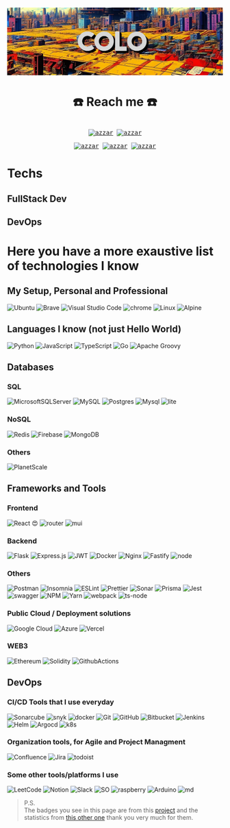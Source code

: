 
![Top](./githome.jpg)


<h1 align="center">☎️ Reach me  ☎️</h1>
<div>
  <samp>
    <p align="center">
      <br/>
      <a href="https://www.linkedin.com/in/giovanni-colonni-717a68173/" target="blank"><img align="center"
         src="https://img.shields.io/badge/linkedin-%231DA1F2.svg?style=for-the-badge&logo=linkedin&logoColor=white"
         alt="azzar" height="30"/></a>
      <a href="mailto:giovacolo97@gmail.com" target="blank"><img align="center"
         src="https://img.shields.io/badge/gmail-EA4335.svg?style=for-the-badge&logo=gmail&logoColor=white"
         alt="azzar" height="30"/></a>
    </p>
  <p align="center">
      <a href="https://wa.me/+393314158926" target="blank"><img align="center"
         src="https://img.shields.io/badge/whatsapp-4B7F1.svg?style=for-the-badge&logo=whatsapp&logoColor=white"
         alt="azzar" height="30"/></a>
         <a href="tg://user?id=C0l0s11" target="blank"><img align="center"
         src="https://img.shields.io/badge/Telegram-2CA5E0?style=for-the-badge&logo=telegram&logoColor=white"
         alt="azzar" height="30"/></a>
         <a href="discordapp.com/users/692842006568763413" target="blank"><img align="center"
         src="https://img.shields.io/badge/Discord-%235865F2.svg?style=for-the-badge&logo=discord&logoColor=white"
         alt="azzar" height="30"/></a>
      <br>
    </p>
  </samp>
</div>

# Techs

## FullStack Dev



## DevOps



# Here you have a more exaustive list of technologies I know 
## My Setup, Personal and Professional
![Ubuntu](https://img.shields.io/badge/Ubuntu-E95420?style=for-the-badge&logo=ubuntu&logoColor=white) ![Brave](https://img.shields.io/badge/Brave-FB542B?style=for-the-badge&logo=Brave&logoColor=white) ![Visual Studio Code](https://img.shields.io/badge/Visual%20Studio%20Code-0078d7.svg?style=for-the-badge&logo=visual-studio-code&logoColor=white) ![chrome](https://img.shields.io/badge/Google_chrome-4285F4?style=for-the-badge&logo=Google-chrome&logoColor=white)
![Linux](https://img.shields.io/badge/Linux-FCC624?style=for-the-badge&logo=linux&logoColor=black)
![Alpine](https://img.shields.io/badge/Alpine_Linux-0D597F?style=for-the-badge&logo=alpine-linux&logoColor=white)

## Languages I know (not just Hello World)

![Python](https://img.shields.io/badge/python-3670A0?style=for-the-badge&logo=python&logoColor=ffdd54) ![JavaScript](https://img.shields.io/badge/javascript-%23323330.svg?style=for-the-badge&logo=javascript&logoColor=%23F7DF1E) ![TypeScript](https://img.shields.io/badge/typescript-%23007ACC.svg?style=for-the-badge&logo=typescript&logoColor=white) ![Go](https://img.shields.io/badge/go-%2300ADD8.svg?style=for-the-badge&logo=go&logoColor=white) ![Apache Groovy](https://img.shields.io/badge/Apache%20Groovy-4298B8.svg?style=for-the-badge&logo=Apache+Groovy&logoColor=white) 

## Databases 

### SQL
![MicrosoftSQLServer](https://img.shields.io/badge/Microsoft%20SQL%20Server-CC2927?style=for-the-badge&logo=microsoft%20sql%20server&logoColor=white)  ![MySQL](https://img.shields.io/badge/mysql-%2300f.svg?style=for-the-badge&logo=mysql&logoColor=white)  ![Postgres](https://img.shields.io/badge/postgres-%23316192.svg?style=for-the-badge&logo=postgresql&logoColor=white) ![Mysql](https://img.shields.io/badge/MySQL-005C84?style=for-the-badge&logo=mysql&logoColor=white)
![lite](https://img.shields.io/badge/Sqlite-003B57?style=for-the-badge&logo=sqlite&logoColor=white)

### NoSQL
![Redis](https://img.shields.io/badge/redis-%23DD0031.svg?style=for-the-badge&logo=redis&logoColor=white) 
![Firebase](https://img.shields.io/badge/Firebase-039BE5?style=for-the-badge&logo=Firebase&logoColor=white)
![MongoDB](https://img.shields.io/badge/MongoDB-%234ea94b.svg?style=for-the-badge&logo=mongodb&logoColor=white)

### Others
![PlanetScale](https://img.shields.io/badge/planetscale-%23000000.svg?style=for-the-badge&logo=planetscale&logoColor=white)


## Frameworks and Tools
### Frontend
![React](https://img.shields.io/badge/react-%2320232a.svg?style=for-the-badge&logo=react&logoColor=%2361DAFB) :heart_eyes:
![router](https://img.shields.io/badge/React_Router-CA4245?style=for-the-badge&logo=react-router&logoColor=white)
![mui](https://img.shields.io/badge/Material%20UI-007FFF?style=for-the-badge&logo=mui&logoColor=white)

### Backend
![Flask](https://img.shields.io/badge/flask-%23000.svg?style=for-the-badge&logo=flask&logoColor=white) ![Express.js](https://img.shields.io/badge/express.js-%23404d59.svg?style=for-the-badge&logo=express&logoColor=%2361DAFB)
  ![JWT](https://img.shields.io/badge/JWT-black?style=for-the-badge&logo=JSON%20web%20tokens) ![Docker](https://img.shields.io/badge/docker-%230db7ed.svg?style=for-the-badge&logo=docker&logoColor=white)  ![Nginx](https://img.shields.io/badge/nginx-%23009639.svg?style=for-the-badge&logo=nginx&logoColor=white)    ![Fastify](https://img.shields.io/badge/fastify-202020?style=for-the-badge&logo=fastify&logoColor=white)
![node](https://img.shields.io/badge/Node%20js-339933?style=for-the-badge&logo=nodedotjs&logoColor=white)

### Others
![Postman](https://img.shields.io/badge/Postman-FF6C37?style=for-the-badge&logo=postman&logoColor=white)
![Insomnia](https://img.shields.io/badge/Insomnia-5849be?style=for-the-badge&logo=Insomnia&logoColor=white)
![ESLint](https://img.shields.io/badge/ESLint-4B3263?style=for-the-badge&logo=eslint&logoColor=white)
![Prettier](https://img.shields.io/badge/prettier-1A2C34?style=for-the-badge&logo=prettier&logoColor=F7BA3E)
![Sonar](https://img.shields.io/badge/SonarLint-CB2029?style=for-the-badge&logo=sonarlint&logoColor=white)
![Prisma](https://img.shields.io/badge/Prisma-3982CE?style=for-the-badge&logo=Prisma&logoColor=white)
![Jest](https://img.shields.io/badge/-jest-%23C21325?style=for-the-badge&logo=jest&logoColor=white)
![swagger](https://img.shields.io/badge/Swagger-85EA2D?style=for-the-badge&logo=Swagger&logoColor=white)
![NPM](https://img.shields.io/badge/NPM-%23CB3837.svg?style=for-the-badge&logo=npm&logoColor=white)
![Yarn](https://img.shields.io/badge/Yarn-2C8EBB?style=for-the-badge&logo=yarn&logoColor=white)
![webpack](https://img.shields.io/badge/Webpack-8DD6F9?style=for-the-badge&logo=Webpack&logoColor=white)
![ts-node](https://img.shields.io/badge/ts--node-3178C6?style=for-the-badge&logo=ts-node&logoColor=white)

### Public Cloud / Deployment solutions

![Google Cloud](https://img.shields.io/badge/GoogleCloud-%234285F4.svg?style=for-the-badge&logo=google-cloud&logoColor=white) ![Azure](https://img.shields.io/badge/azure-%230072C6.svg?style=for-the-badge&logo=microsoftazure&logoColor=white) ![Vercel](https://img.shields.io/badge/vercel-%23000000.svg?style=for-the-badge&logo=vercel&logoColor=white)

### WEB3 

![Ethereum](https://img.shields.io/badge/Ethereum-3C3C3D?style=for-the-badge&logo=Ethereum&logoColor=white)
![Solidity](https://img.shields.io/badge/Solidity-%23363636.svg?style=for-the-badge&logo=solidity&logoColor=white)
![GithubActions](https://img.shields.io/badge/GitHub_Actions-2088FF?style=for-the-badge&logo=github-actions&logoColor=white) 

## DevOps

### CI/CD Tools that I use everyday

![Sonarcube](https://img.shields.io/badge/Sonarqube-5190cf?style=for-the-badge&logo=sonarqube&logoColor=white)
![snyk](https://img.shields.io/badge/Snyk-4C4A73?style=for-the-badge&logo=snyk&logoColor=white)
![docker](https://img.shields.io/badge/Docker-2CA5E0?style=for-the-badge&logo=docker&logoColor=white)
![Git](https://img.shields.io/badge/git-%23F05033.svg?style=for-the-badge&logo=git&logoColor=white)
![GitHub](https://img.shields.io/badge/github-%23121011.svg?style=for-the-badge&logo=github&logoColor=white)
![Bitbucket](https://img.shields.io/badge/bitbucket-%230047B3.svg?style=for-the-badge&logo=bitbucket&logoColor=white)
 ![Jenkins](https://img.shields.io/badge/jenkins-%232C5263.svg?style=for-the-badge&logo=jenkins&logoColor=white)   ![Helm](https://img.shields.io/badge/Helm-0F1689?style=for-the-badge&logo=Helm&labelColor=0F1689) 
![Argocd](https://img.shields.io/badge/Argo%20CD-1e0b3e?style=for-the-badge&logo=argo&logoColor=#d16044)
![k8s](https://img.shields.io/badge/kubernetes-326ce5.svg?&style=for-the-badge&logo=kubernetes&logoColor=white)

### Organization tools, for Agile and Project Managment
![Confluence](https://img.shields.io/badge/confluence-%23172BF4.svg?style=for-the-badge&logo=confluence&logoColor=white)
![Jira](https://img.shields.io/badge/jira-%230A0FFF.svg?style=for-the-badge&logo=jira&logoColor=white)
![todoist](https://img.shields.io/badge/Todoist-E44332?style=for-the-badge&logo=todoist&logoColor=white)

### Some other tools/platforms I use
![LeetCode](https://img.shields.io/badge/LeetCode-000000?style=for-the-badge&logo=LeetCode&logoColor=#d16c06) ![Notion](https://img.shields.io/badge/Notion-%23000000.svg?style=for-the-badge&logo=notion&logoColor=white)  ![Slack](https://img.shields.io/badge/Slack-4A154B?style=for-the-badge&logo=slack&logoColor=white)
![SO](https://img.shields.io/badge/Stack_Overflow-FE7A16?style=for-the-badge&logo=stack-overflow&logoColor=white)
![raspberry](https://img.shields.io/badge/Raspberry%20Pi-A22846?style=for-the-badge&logo=Raspberry%20Pi&logoColor=white)
![Arduino](https://img.shields.io/badge/Arduino-00979D?style=for-the-badge&logo=Arduino&logoColor=white)
![md](https://img.shields.io/badge/Markdown-000000?style=for-the-badge&logo=markdown&logoColor=white)

> P.S.  
> The badges you see in this page are from this [project](https://github.com/Ileriayo/markdown-badges) and the statistics from [this other one](https://github.com/Hard-Coder05/github-readme-stats-1/blob/master/readme.md) thank you very much for them.
